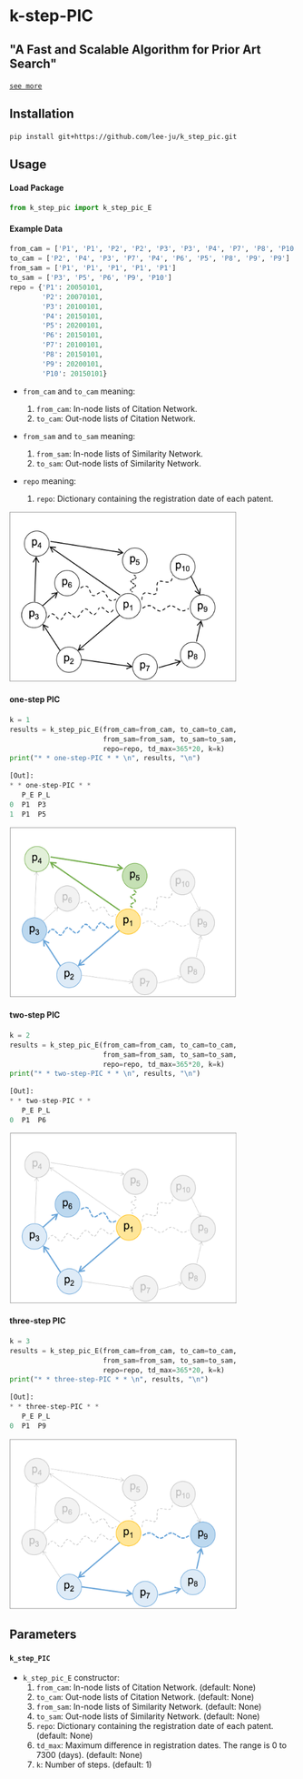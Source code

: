 # k-step-PIC
## "A Fast and Scalable Algorithm for Prior Art Search"
[`see more`](10.1109/ACCESS.2022.3141494)

## Installation

`pip install git+https://github.com/lee-ju/k_step_pic.git`

## Usage

#### Load Package
```python
from k_step_pic import k_step_pic_E
```

#### Example Data
```python
from_cam = ['P1', 'P1', 'P2', 'P2', 'P3', 'P3', 'P4', 'P7', 'P8', 'P10']
to_cam = ['P2', 'P4', 'P3', 'P7', 'P4', 'P6', 'P5', 'P8', 'P9', 'P9']
from_sam = ['P1', 'P1', 'P1', 'P1', 'P1']
to_sam = ['P3', 'P5', 'P6', 'P9', 'P10']
repo = {'P1': 20050101,
        'P2': 20070101,
        'P3': 20100101,
        'P4': 20150101,
        'P5': 20200101,
        'P6': 20150101,
        'P7': 20100101,
        'P8': 20150101,
        'P9': 20200101,
        'P10': 20150101}
```
- `from_cam` and `to_cam` meaning:
    1. `from_cam`: In-node lists of Citation Network.
    2. `to_cam`: Out-node lists of Citation Network.

- `from_sam` and `to_sam` meaning:
    1. `from_sam`: In-node lists of Similarity Network.
    2. `to_sam`: Out-node lists of Similarity Network.

- `repo` meaning:
    1. `repo`: Dictionary containing the registration date of each patent.
<img src="/imgs/fig-example.png" width="400" height="300">

#### one-step PIC
```python
k = 1
results = k_step_pic_E(from_cam=from_cam, to_cam=to_cam,
                       from_sam=from_sam, to_sam=to_sam,
                       repo=repo, td_max=365*20, k=k)
print("* * one-step-PIC * * \n", results, "\n")
```

```python
[Out]: 
* * one-step-PIC * * 
   P_E P_L
0  P1  P3
1  P1  P5 
```
<img src="/imgs/fig-1step.png" width="400" height="300">

#### two-step PIC
```python
k = 2
results = k_step_pic_E(from_cam=from_cam, to_cam=to_cam,
                       from_sam=from_sam, to_sam=to_sam,
                       repo=repo, td_max=365*20, k=k)
print("* * two-step-PIC * * \n", results, "\n")
```

```python
[Out]: 
* * two-step-PIC * * 
   P_E P_L
0  P1  P6 
```
<img src="/imgs/fig-2step.png" width="400" height="300">

#### three-step PIC
```python
k = 3
results = k_step_pic_E(from_cam=from_cam, to_cam=to_cam,
                       from_sam=from_sam, to_sam=to_sam,
                       repo=repo, td_max=365*20, k=k)
print("* * three-step-PIC * * \n", results, "\n")
```

```python
[Out]: 
* * three-step-PIC * * 
   P_E P_L
0  P1  P9 
```
<img src="/imgs/fig-3step.png" width="400" height="300">

## Parameters

#### `k_step_PIC`
- `k_step_pic_E` constructor:
    1. `from_cam`: In-node lists of Citation Network. (default: None)
    2. `to_cam`: Out-node lists of Citation Network. (default: None)
    3. `from_sam`: In-node lists of Similarity Network. (default: None)
    4. `to_sam`: Out-node lists of Similarity Network. (default: None)
    5. `repo`: Dictionary containing the registration date of each patent. (default: None)
    6. `td_max`: Maximum difference in registration dates. The range is 0 to 7300 (days). (default: None)
    7. `k`: Number of steps. (default: 1)
